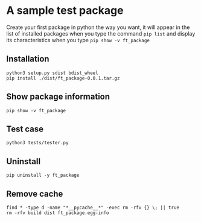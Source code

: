 # A sample test package

Create your first package in python the way you want, it will appear in the list of
installed packages when you type the command `pip list` and display its characteristics
when you type `pip show -v ft_package`

## Installation

```
python3 setup.py sdist bdist_wheel
pip install ./dist/ft_package-0.0.1.tar.gz
```

## Show package information

```
pip show -v ft_package
```

## Test case

```
python3 tests/tester.py
```

## Uninstall

```
pip uninstall -y ft_package
```

## Remove cache

```
find * -type d -name "*__pycache__*" -exec rm -rfv {} \; || true
rm -rfv build dist ft_package.egg-info
```
